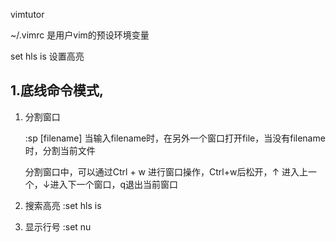 vimtutor



~/.vimrc 是用户vim的预设环境变量



set hls is 设置高亮

## 1.底线命令模式,

1. 分割窗口

   :sp [filename]    当输入filename时，在另外一个窗口打开file，当没有filename时，分割当前文件

   分割窗口中，可以通过Ctrl + w 进行窗口操作，Ctrl+w后松开，↑ 进入上一个，↓进入下一个窗口，q退出当前窗口

2. 搜索高亮  :set hls is
3. 显示行号 :set nu